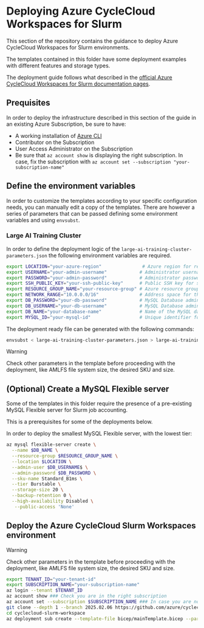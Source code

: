 # Deploying Azure CycleCloud Workspaces for Slurm

This section of the repository contains the guidance to deploy Azure CycleCloud Workspaces for Slurm environments.

The templates contained in this folder have some deployment examples with different features and storage types.

The deployment guide follows what described in the [official Azure CycleCloud Workspaces for Slurm documentation pages](https://learn.microsoft.com/en-us/azure/cyclecloud/how-to/ccws/deploy-with-cli?view=cyclecloud-8).

## Prequisites

In order to deploy the infrastructure described in this section of the guide in an existing Azure Subscription, be sure to have:

- A working installation of [Azure CLI](https://learn.microsoft.com/en-us/cli/azure/install-azure-cli-linux?pivots=apt)
- Contributor on the Subscription
- User Access Administrator on the Subscription
- Be sure that `az account show` is displaying the right subscription. In case, fix the subscription with `az account set --subscription "your-subscription-name"`

## Define the environment variables

In order to customize the templates according to your specific configuration needs, you can manually edit a copy of the templates.
There are however a series of parameters that can be passed defining some environment variables and using `envsubst`.

### Large AI Training Cluster

In order to define the deployment logic of the `large-ai-training-cluster-parameters.json` the following environment variables are required.

```bash
export LOCATION="your-azure-region"               # Azure region for resource deployment (e.g., eastus, westus2)
export USERNAME="your-admin-username"            # Administrator username for Azure CycleCloud UI
export PASSWORD="your-admin-password"            # Administrator password for Azure CycleCloud UI
export SSH_PUBLIC_KEY="your-ssh-public-key"      # Public SSH key for secure access to all cluster nodes and Azure CycleCloud VM
export RESOURCE_GROUP_NAME="your-resource-group" # Azure resource group name for deployment
export NETWORK_RANGE="10.0.0.0/16"               # Address space for the virtual network in CIDR notation (if template creates a new VNET)
export DB_PASSWORD="your-db-password"            # MySQL Database administrator password (if required by the template)
export DB_USERNAME="your-db-username"            # MySQL Database administrator username (if required by the template)
export DB_NAME="your-database-name"              # Name of the MySQL database (if required by the template)
export MYSQL_ID="your-mysql-id"                  # Unique identifier for the MySQL database resource (if required by the template)
```

The deployment ready file can be generated with the following commands:

```bash
envsubst < large-ai-training-cluster-parameters.json > large-ai-training-cluster-parameters_deploy.json
```

> [!WARNING]  
> Check other parameters in the template before proceeding with the deployment, like AMLFS file system size, the desired SKU and size.

## (Optional) Create a MySQL Flexible server

Some of the templates in this folder require the presence of a pre-existing MySQL Flexible server for Slurm job accounting.

This is a prerequisites for some of the deployments below.

In order to deploy the smallest MySQL Flexible server, with the lowest tier:

```bash
az mysql flexible-server create \
  --name $DB_NAME \
  --resource-group $RESOURCE_GROUP_NAME \
  --location $LOCATION \
  --admin-user $DB_USERNAME$ \
  --admin-password $DB_PASSWORD \
  --sku-name Standard_B1ms \
  --tier Burstable \
  --storage-size 20 \
  --backup-retention 0 \
  --high-availability Disabled \
   --public-access 'None'
```

## Deploy the Azure CycleCloud Slurm Workspaces environment

> [!WARNING]  
> Check other parameters in the template before proceeding with the deployment, like AMLFS file system size, the desired SKU and size.

```bash
export TENANT_ID="your-tenant-id"
export SUBSCRIPTION_NAME="your-subscription-name"
az login --tenant $TENANT_ID
az account show ### Check you are in the right subscription
az account set --subscription $SUBSCRIPTION_NAME ### In case you are not in the right one
git clone --depth 1 --branch 2025.02.06 https://github.com/azure/cyclecloud-slurm-workspace.git
cd cyclecloud-slurm-workspace
az deployment sub create --template-file bicep/mainTemplate.bicep --parameters large-ai-training-cluster-parameters_deploy.json --location $LOCATION
```
